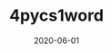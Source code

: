 ---
title: 4pycs1word
summary: A text-based social media
date: 2020-06-01
thumbnail: "/images/Community.png"
gallery: ["image1.png", "image2.png"]
github:
website:
hidden: true
---